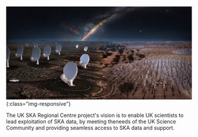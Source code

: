![abstract-banner-image](assets/images/SKA-at-Night.jpg){:class="img-responsive"} 

The UK SKA Regional Centre project's vision is to enable UK scientists to lead exploitation of SKA data, by meeting theneeds of the UK Science Community and providing seamless access to SKA data and support.


